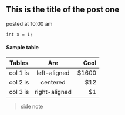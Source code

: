 ## This is the title of the post one
<p class="post-meta">posted at 10:00 am</p>

```
int x = 1;
``` 

#### Sample table

| Tables   |      Are      |  Cool |
|----------|:-------------:|------:|
| col 1 is |  left-aligned | $1600 |
| col 2 is |    centered   |   $12 |
| col 3 is | right-aligned |    $1 |

> side note